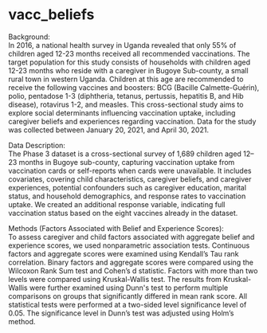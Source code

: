 # vacc_beliefs

Background:<br>
In 2016, a national health survey in Uganda revealed that only 55% of children aged 12-23 months
received all recommended vaccinations. The target population for this study consists of households with
children aged 12-23 months who reside with a caregiver in Bugoye Sub-county, a small rural town in
western Uganda. Children at this age are recommended to receive the following vaccines and boosters:
BCG (Bacille Calmette-Guérin), polio, pentadose 1-3 (diphtheria, tetanus, pertussis, hepatitis B, and Hib disease), rotavirus 1-2, and measles.
This cross-sectional study aims to explore social determinants influencing vaccination uptake, including caregiver beliefs and experiences regarding vaccination. 
Data for the study was collected between January 20, 2021, and April 30, 2021.

Data Description:<br>
The Phase 3 dataset is a cross-sectional survey of 1,689 children aged 12–23
months in Bugoye sub-county, capturing vaccination uptake from vaccination cards or self-reports when cards were
unavailable. It includes covariates, covering child characteristics, caregiver
beliefs, and caregiver experiences, potential confounders such as caregiver education, marital status, and household demographics, 
and response rates to vaccination uptake.  We created an additional response variable, indicating full vaccination status based on the eight vaccines
already in the dataset.

Methods (Factors Associated with Belief and Experience Scores):<br>
To assess caregiver and child factors associated with aggregate belief and experience scores, we used nonparametric association tests. 
Continuous factors and aggregate scores were examined using Kendall’s Tau rank correlation. 
Binary factors and aggregate scores were compared using the Wilcoxon Rank Sum test and Cohen’s d statistic.
Factors with more than two levels were compared using Kruskal-Wallis test. 
The results from Kruskal-Wallis were further examined using Dunn's test to perform multiple comparisons on groups that significantly differed in mean rank score. 
All statistical tests were performed at a two-sided level significance level of 0.05. The significance level in Dunn’s test was adjusted using Holm’s method. 


